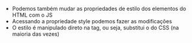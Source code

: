 * Podemos também mudar as propriedades de estilo dos elementos do HTML com o JS
* Acessando a propriedade style podemos fazer as modificações
* O estilo é manipulado direto na tag, ou seja, substitui o do CSS (na maioria das vezes)